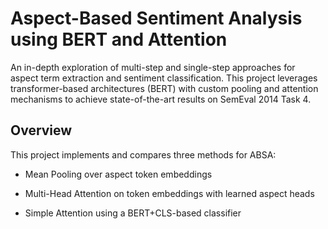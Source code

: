 # Aspect-Based Sentiment Analysis using BERT and Attention

An in-depth exploration of multi-step and single-step approaches for aspect term extraction and sentiment classification. This project leverages transformer-based architectures (BERT) with custom pooling and attention mechanisms to achieve state-of-the-art results on SemEval 2014 Task 4.

## Overview

This project implements and compares three methods for ABSA:

- Mean Pooling over aspect token embeddings

- Multi-Head Attention on token embeddings with learned aspect heads

- Simple Attention using a BERT+CLS-based classifier
